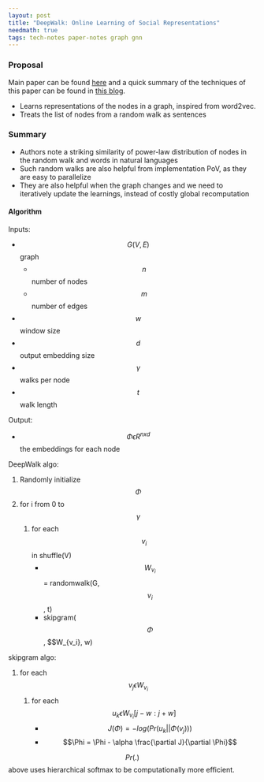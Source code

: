 ```yaml
---
layout: post
title: "DeepWalk: Online Learning of Social Representations"
needmath: true
tags: tech-notes paper-notes graph gnn
---
```


### Proposal
Main paper can be found [here](https://arxiv.org/pdf/1403.6652.pdf) and a quick
summary of the techniques of this paper can be found in [this blog](https://medium.com/analytics-vidhya/an-intuitive-explanation-of-deepwalk-84177f7f2b72).

* Learns representations of the nodes in a graph, inspired from word2vec.
* Treats the list of nodes from a random walk as sentences

### Summary
- Authors note a striking similarity of power-law distribution of nodes in the
  random walk and words in natural languages
- Such random walks are also helpful from implementation PoV, as they are easy
  to parallelize
- They are also helpful when the graph changes and we need to iteratively update
  the learnings, instead of costly global recomputation

#### Algorithm
Inputs:
- $$G(V, E)$$ graph
  - $$n$$ number of nodes
  - $$m$$ number of edges
- $$w$$ window size
- $$d$$ output embedding size
- $$\gamma$$ walks per node
- $$t$$ walk length

Output:
- $$\Phi \epsilon R^{n x d}$$ the embeddings for each node

DeepWalk algo:
1. Randomly initialize $$\Phi$$
2. for i from 0 to $$\gamma$$
   1. for each $$v_i$$ in shuffle(V)
       - $$W_{v_i}$$ = randomwalk(G, $$v_i$$, t)
       - skipgram($$\Phi$$, $$W_{v_i}, w)

skipgram algo:
1. for each $$v_j \epsilon W_{v_i}$$
   1. for each $$u_k \epsilon W_{v_i}[j - w : j + w]$$
      - $$J(\Phi) = -log(Pr(u_k || \Phi(v_j)))$$
      - $$\Phi = \Phi - \alpha \frac{\partial J}{\partial \Phi}$$

$$Pr(.)$$ above uses hierarchical softmax to be computationally more efficient.
